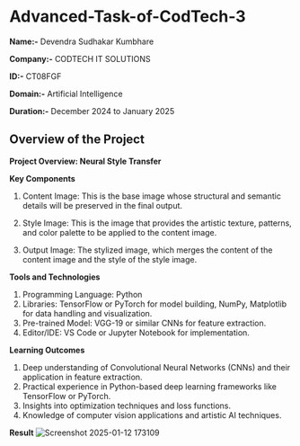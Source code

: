 # Advanced-Task-of-CodTech-3

**Name:-** Devendra Sudhakar Kumbhare

**Company:-** CODTECH IT SOLUTIONS 

**ID:-** CT08FGF

**Domain:-** Artificial Intelligence 

**Duration:-** December 2024 to January 2025

## Overview of the Project
**Project Overview: Neural Style Transfer**

**Key Components**
1) Content Image:
This is the base image whose structural and semantic details will be preserved in the final output.

2) Style Image:
This is the image that provides the artistic texture, patterns, and color palette to be applied to the content image.

3) Output Image:
The stylized image, which merges the content of the content image and the style of the style image.

**Tools and Technologies**
1) Programming Language: Python
2) Libraries: TensorFlow or PyTorch for model building, NumPy, Matplotlib for data handling and visualization.
3) Pre-trained Model: VGG-19 or similar CNNs for feature extraction.
4) Editor/IDE: VS Code or Jupyter Notebook for implementation.

**Learning Outcomes**
1) Deep understanding of Convolutional Neural Networks (CNNs) and their application in feature extraction.
2) Practical experience in Python-based deep learning frameworks like TensorFlow or PyTorch.
3) Insights into optimization techniques and loss functions.
4) Knowledge of computer vision applications and artistic AI techniques.

**Result**
![Screenshot 2025-01-12 173109](https://github.com/user-attachments/assets/9d7d00de-4261-4489-b2fb-19f06d30feca)

